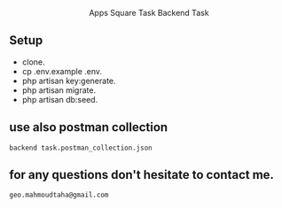 <p align="center">Apps Square Task Backend Task</p>


## Setup

- clone.
- cp .env.example .env.
- php artisan key:generate.
- php artisan migrate.
- php artisan db:seed.

## use also postman collection

    backend task.postman_collection.json

## for any questions don't hesitate to contact me. 
    geo.mahmoudtaha@gmail.com
 
 

